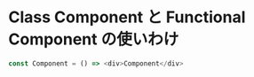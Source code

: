 # Class Component と Functional Component の使いわけ

```javascript
const Component = () => <div>Component</div>
```

